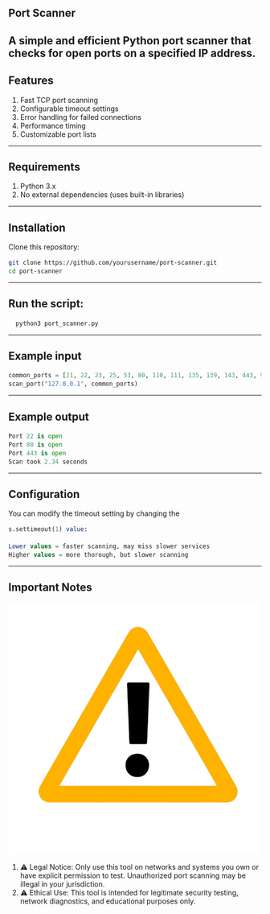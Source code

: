 ## Port Scanner
A simple and efficient Python port scanner that checks for open ports on a specified IP address.
--- 

## Features

1. Fast TCP port scanning
2. Configurable timeout settings
3. Error handling for failed connections
4. Performance timing
5. Customizable port lists

---

## Requirements

1. Python 3.x
2. No external dependencies (uses built-in libraries)

---

## Installation

Clone this repository:
```bash 
git clone https://github.com/yourusername/port-scanner.git
cd port-scanner
````
---

## Run the script:
```bash
  python3 port_scanner.py
```
---

## Example input
```python
common_ports = [21, 22, 23, 25, 53, 80, 110, 111, 135, 139, 143, 443, 993, 995]
scan_port("127.0.0.1", common_ports)
```
---

## Example output

```python
Port 22 is open
Port 80 is open
Port 443 is open
Scan took 2.34 seconds
```
---
## Configuration
You can modify the timeout setting by changing the
```sql
s.settimeout(1) value:

Lower values = faster scanning, may miss slower services
Higher values = more thorough, but slower scanning
```
---
## Important Notes
![](https://raw.githubusercontent.com/NourKhalil0/100-days-of-coding/main/images/_Pngtree_black_exclamation_mark_warning_sign_5489468-removebg-preview.png)

1. ⚠️ Legal Notice: Only use this tool on networks and systems you own or have explicit permission to test. Unauthorized port scanning may be illegal in your jurisdiction.
2. ⚠️ Ethical Use: This tool is intended for legitimate security testing, network diagnostics, and educational purposes only.
